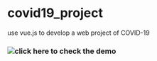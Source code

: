 # covid19_project

use vue.js to develop a web project of COVID-19

### ![click here to check the demo]("https://2bug.me/COVID-19-data-platform/page/")

